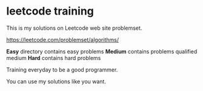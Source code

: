 # leetcode training

This is my solutions on Leetcode web site problemset.

https://leetcode.com/problemset/algorithms/

<b>Easy</b> directory contains easy problems
<b>Medium</b> contains problems qualified medium
<b>Hard</b> contains hard problems

Training everyday to be a good programmer.

You can use my solutions like you want.
